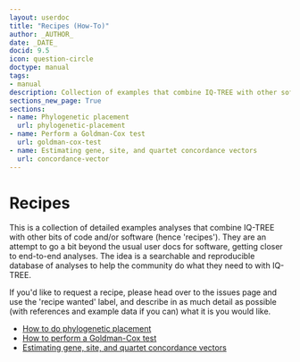 ```yaml
---
layout: userdoc
title: "Recipes (How-To)"
author: _AUTHOR_
date: _DATE_
docid: 9.5
icon: question-circle
doctype: manual
tags:
- manual
description: Collection of examples that combine IQ-TREE with other software.
sections_new_page: True
sections:
- name: Phylogenetic placement
  url: phylogenetic-placement
- name: Perform a Goldman-Cox test 
  url: goldman-cox-test
- name: Estimating gene, site, and quartet concordance vectors 
  url: concordance-vector
---
```


# Recipes

This is a collection of detailed examples analyses that combine IQ-TREE with other bits of code and/or software (hence 'recipes'). They are an attempt to go a bit beyond the usual user docs for software, getting closer to end-to-end analyses. The idea is a searchable and reproducible database of analyses to help the community do what they need to with IQ-TREE.

If you'd like to request a recipe, please head over to the issues page and use the 'recipe wanted' label, and describe in as much detail as possible (with references and example data if you can) what it is you would like.

* [How to do phylogenetic placement](phylogenetic-placement)
* [How to perform a Goldman-Cox test](goldman-cox-test)
* [Estimating gene, site, and quartet concordance vectors](concordance-vector)
